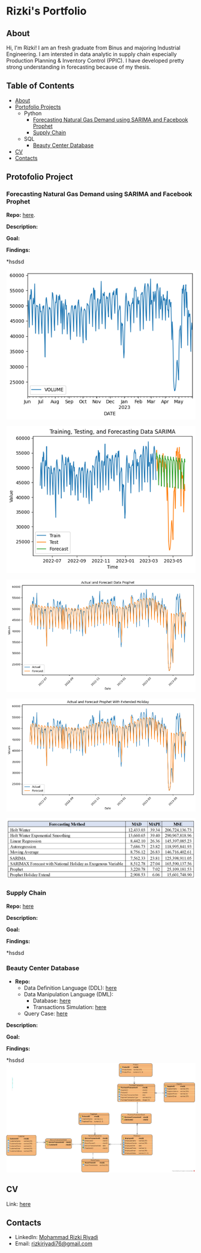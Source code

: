 # Rizki's Portfolio
## About
Hi, I'm Rizki! I am an fresh graduate from Binus and majoring Industrial Engineering. I am intersted in data analytic in supply chain especially Production Planning & Inventory Control (PPIC). I have developed pretty strong understanding in forecasting because of my thesis. 

## Table of Contents
- [About](https://github.com/RizkiRiyadi/RizkiRiyadi.github.io/blob/main/README.md#about)
- [Portofolio Projects](https://github.com/RizkiRiyadi/RizkiRiyadi.github.io/blob/main/README.md#protofolio-projects)
  - Python 
    - [Forecasting Natural Gas Demand using SARIMA and Facebook Prophet](https://github.com/RizkiRiyadi/RizkiRiyadi.github.io/blob/main/README.md#Forecasting-Natural-Gas-Demand-using-SARIMA-and-Facebook-Prophet)
    - [Supply Chain](https://github.com/RizkiRiyadi/RizkiRiyadi.github.io/blob/main/README.md#supply-chain)
  - SQL
    - [Beauty Center Database](https://github.com/RizkiRiyadi/RizkiRiyadi.github.io/blob/main/README.md#beauty-center-database)
- [CV](https://github.com/RizkiRiyadi/RizkiRiyadi.github.io/blob/main/README.md#cv)
- [Contacts](https://github.com/RizkiRiyadi/RizkiRiyadi.github.io/blob/main/README.md#contacts)

## Protofolio Project

### Forecasting Natural Gas Demand using SARIMA and Facebook Prophet
**Repo:** [here](https://github.com/RizkiRiyadi/ForecastGasDemandKarawang/blob/main/Sarima_Prophet.ipynb).

**Description:**

**Goal:**

**Findings:**

*hsdsd

![](https://github.com/RizkiRiyadi/RizkiRiyadi.github.io/blob/main/ForecastPhotos/OverviewData.png)


![Train_Test_Forecast_SARIMA](https://github.com/RizkiRiyadi/ForecastGasDemandKarawang/blob/main/ForecastPhotos/Train_Test_Forecast_SARIMA.png)


![Actual_Forecast_Prophet](https://github.com/RizkiRiyadi/ForecastGasDemandKarawang/blob/main/ForecastPhotos/Actual_Forecast_Prophet.png)


![Actual_Forecast_Prophet_Extended Holiday](https://github.com/RizkiRiyadi/ForecastGasDemandKarawang/blob/main/ForecastPhotos/Actual_Forecast_Prophet_Extended%20Holiday.png)


![ForecastAccuracy](https://github.com/RizkiRiyadi/ForecastGasDemandKarawang/blob/main/ForecastPhotos/ForecastAccuracy.png)

### Supply Chain
**Repo:** [here](https://github.com/RizkiRiyadi/Supply_Chain_Case/blob/main/Supply-Chain-EDA.ipynb)

**Description:**

**Goal:**

**Findings:**

*hsdsd


### Beauty Center Database
- **Repo:**
  - Data Definition Language (DDL): [here](https://github.com/RizkiRiyadi/BeautyCenterDatabase/blob/main/Query%20B%20DDL.sql)
  - Data Manipulation Language (DML):
    - Database: [here](https://github.com/RizkiRiyadi/BeautyCenterDatabase/blob/main/Query%20C%20DML.sql)
    - Transactions Simulation: [here](https://github.com/RizkiRiyadi/BeautyCenterDatabase/blob/main/Query%20D%20DML%20simulate.sql)
  - Query Case: [here](https://github.com/RizkiRiyadi/BeautyCenterDatabase/blob/main/10%20case%20Query%20E.sql)
 
    
**Description:**

**Goal:**

**Findings:**

*hsdsd
![ERD](https://github.com/RizkiRiyadi/BeautyCenterDatabase/blob/main/Beauty%20Center%20ERD.png)


## CV
Link: [here](https://drive.google.com/file/d/1xZBB3X-Lh30Yw9mKAcJqkjlQJHtzz5mU/view?usp=sharing)

## Contacts
- LinkedIn: [Mohammad Rizki Riyadi](https://www.linkedin.com/in/mohammad-rizki-riyadi/)
- Email: rizkiriyadi76@gmail.com


